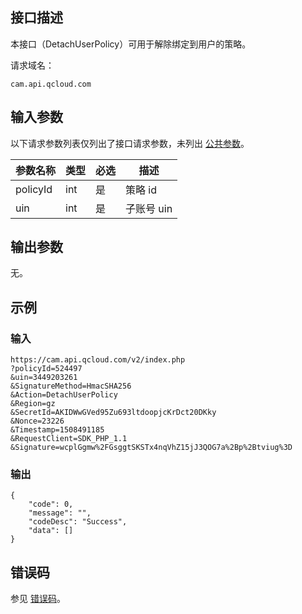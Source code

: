 ## 接口描述

本接口（DetachUserPolicy）可用于解除绑定到用户的策略。

请求域名：

```
cam.api.qcloud.com 
```

##  输入参数

以下请求参数列表仅列出了接口请求参数，未列出 [公共参数](/document/product/598/13878)。

| 参数名称 | 类型 | 必选 | 描述       |
| -------- | ---- | ---- | ---------- |
| policyId | int  | 是   | 策略 id    |
| uin      | int  | 是   | 子账号 uin |

## 输出参数

无。

## 示例

### 输入

```
https://cam.api.qcloud.com/v2/index.php
?policyId=524497
&uin=3449203261
&SignatureMethod=HmacSHA256
&Action=DetachUserPolicy
&Region=gz
&SecretId=AKIDWwGVed95Zu693ltdoopjcKrDct20DKky
&Nonce=23226
&Timestamp=1508491185
&RequestClient=SDK_PHP_1.1
&Signature=wcplGgmw%2FGsggtSKSTx4nqVhZ15jJ3QOG7a%2Bp%2Btviug%3D
```

### 输出

```
{
    "code": 0,
    "message": "",
    "codeDesc": "Success",
    "data": []
}
```

##  错误码

参见 [错误码](/document/product/598/13884)。
